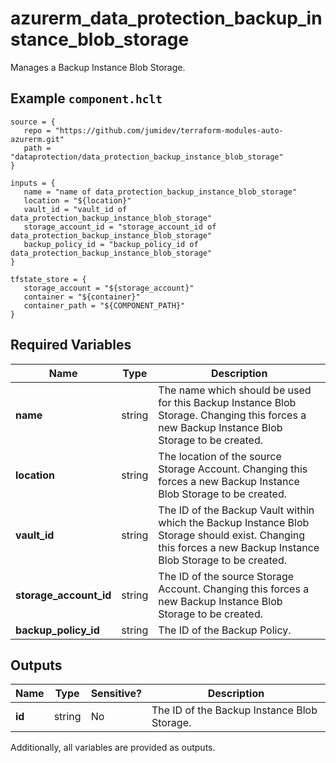 # azurerm_data_protection_backup_instance_blob_storage

Manages a Backup Instance Blob Storage.

## Example `component.hclt`

```hcl
source = {
   repo = "https://github.com/jumidev/terraform-modules-auto-azurerm.git" 
   path = "dataprotection/data_protection_backup_instance_blob_storage" 
}

inputs = {
   name = "name of data_protection_backup_instance_blob_storage" 
   location = "${location}" 
   vault_id = "vault_id of data_protection_backup_instance_blob_storage" 
   storage_account_id = "storage_account_id of data_protection_backup_instance_blob_storage" 
   backup_policy_id = "backup_policy_id of data_protection_backup_instance_blob_storage" 
}

tfstate_store = {
   storage_account = "${storage_account}" 
   container = "${container}" 
   container_path = "${COMPONENT_PATH}" 
}

```

## Required Variables

| Name | Type |  Description |
| ---- | --------- |  ----------- |
| **name** | string |  The name which should be used for this Backup Instance Blob Storage. Changing this forces a new Backup Instance Blob Storage to be created. | 
| **location** | string |  The location of the source Storage Account. Changing this forces a new Backup Instance Blob Storage to be created. | 
| **vault_id** | string |  The ID of the Backup Vault within which the Backup Instance Blob Storage should exist. Changing this forces a new Backup Instance Blob Storage to be created. | 
| **storage_account_id** | string |  The ID of the source Storage Account. Changing this forces a new Backup Instance Blob Storage to be created. | 
| **backup_policy_id** | string |  The ID of the Backup Policy. | 



## Outputs

| Name | Type | Sensitive? | Description |
| ---- | ---- | --------- | --------- |
| **id** | string | No  | The ID of the Backup Instance Blob Storage. | 

Additionally, all variables are provided as outputs.
